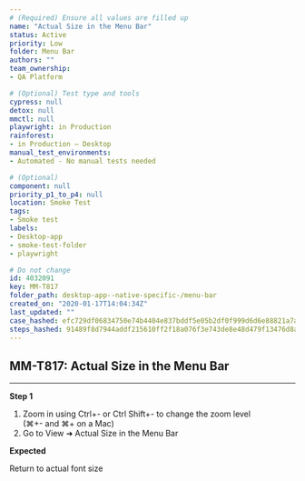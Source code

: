 ```yaml
---
# (Required) Ensure all values are filled up
name: "Actual Size in the Menu Bar"
status: Active
priority: Low
folder: Menu Bar
authors: ""
team_ownership: 
- QA Platform

# (Optional) Test type and tools
cypress: null
detox: null
mmctl: null
playwright: in Production
rainforest: 
- in Production — Desktop
manual_test_environments: 
- Automated - No manual tests needed

# (Optional)
component: null
priority_p1_to_p4: null
location: Smoke Test
tags: 
- Smoke test
labels: 
- Desktop-app
- smoke-test-folder
- playwright

# Do not change
id: 4032091
key: MM-T817
folder_path: desktop-app--native-specific-/menu-bar
created_on: "2020-01-17T14:04:34Z"
last_updated: ""
case_hashed: efc729df06834750e74b4404e837bddf5e05b2df0f999d6d6e88821a7a679256457ac704a96a0c559244e5c29c4dab8b
steps_hashed: 91489f8d7944addf215610ff2f18a076f3e743de8e48d479f13476d8a4583d62d5047e67b8b2813f060ba09528802b2a
---
```


## MM-T817: Actual Size in the Menu Bar

---

**Step 1**

1. Zoom in using Ctrl+- or Ctrl Shift+- to change the zoom level
   \
   (⌘+- and ⌘+ on a Mac)
2. Go to View ➜ Actual Size in the Menu Bar

**Expected**

Return to actual font size

